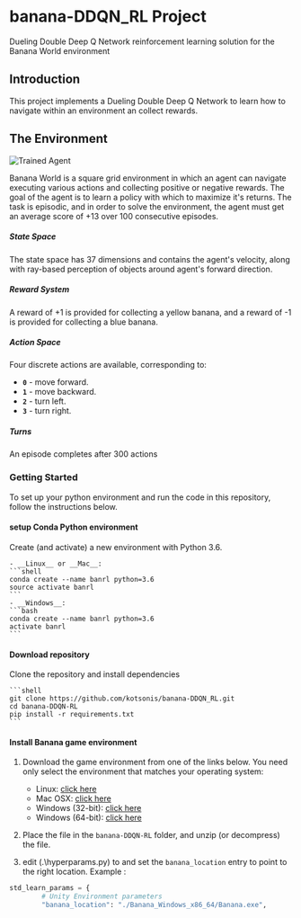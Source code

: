 [//]: # (Image References)

[image1]: https://user-images.githubusercontent.com/10624937/42135619-d90f2f28-7d12-11e8-8823-82b970a54d7e.gif "Trained Agent"
# banana-DDQN_RL Project
Dueling Double Deep Q Network reinforcement learning solution for the Banana World environment

## Introduction

This project implements a Dueling Double Deep Q Network to learn how to navigate within an environment an collect rewards.

## The Environment

![Trained Agent][image1]

Banana World is a square grid environment in which an agent can navigate executing various actions and collecting positive or negative rewards. The goal of the agent is to learn a policy with which to maximize it's returns. The task is episodic, and in order to solve the environment, the agent must get an average score of +13 over 100 consecutive episodes.
##### State Space
The state space has 37 dimensions and contains the agent's velocity, along with ray-based perception of objects around agent's forward direction.
##### Reward System
A reward of +1 is provided for collecting a yellow banana, and a reward of -1 is provided for collecting a blue banana.
##### Action Space
Four discrete actions are available, corresponding to:
- **`0`** - move forward.
- **`1`** - move backward.
- **`2`** - turn left.
- **`3`** - turn right.
##### Turns
An episode completes after 300 actions

### Getting Started
To set up your python environment and run the code in this repository, follow the instructions below.
#### setup Conda Python environment
Create (and activate) a new environment with Python 3.6.

	- __Linux__ or __Mac__: 
	```shell
	conda create --name banrl python=3.6
	source activate banrl
	```
	- __Windows__: 
	```bash
	conda create --name banrl python=3.6 
	activate banrl
	```
#### Download repository
 Clone the repository and install dependencies

	```shell
	git clone https://github.com/kotsonis/banana-DDQN_RL.git
	cd banana-DDQN-RL
	pip install -r requirements.txt
	```

#### Install Banana game environment

1. Download the game environment from one of the links below.  You need only select the environment that matches your operating system:
    - Linux: [click here](https://s3-us-west-1.amazonaws.com/udacity-drlnd/P1/Banana/Banana_Linux.zip)
    - Mac OSX: [click here](https://s3-us-west-1.amazonaws.com/udacity-drlnd/P1/Banana/Banana.app.zip)
    - Windows (32-bit): [click here](https://s3-us-west-1.amazonaws.com/udacity-drlnd/P1/Banana/Banana_Windows_x86.zip)
    - Windows (64-bit): [click here](https://s3-us-west-1.amazonaws.com/udacity-drlnd/P1/Banana/Banana_Windows_x86_64.zip)

2. Place the file in the `banana-DDQN-RL` folder, and unzip (or decompress) the file.

3. edit (.\hyperparams.py) to and set the `banana_location` entry to point to the right location. Example :
```python 
std_learn_params = {
        # Unity Environment parameters
        "banana_location": "./Banana_Windows_x86_64/Banana.exe",
```
